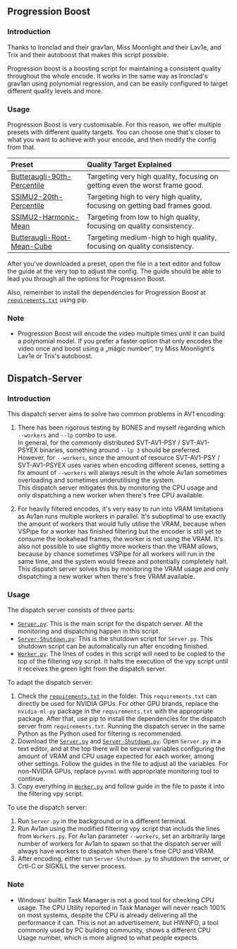## Progression Boost

### Introduction

Thanks to Ironclad and their grav1an, Miss Moonlight and their Lav1e, and Trix and their autoboost that makes this script possible.

Progression boost is a boosting script for maintaining a consistent quality throughout the whole encode. It works in the same way as Ironclad's grav1an using polynomial regression, and can be easily configured to target different quality levels and more.  

### Usage

Progression Boost is very customisable. For this reason, we offer multiple presets with different quality targets. You can choose one that's closer to what you want to achieve with your encode, and then modify the config from that.  

| Preset | Quality Target Explained |
| :-- | :-- |
| [Butteraugli-90th-Percentile](../../blob/Preset-Butteraugli-3Norm-90th-Percentile/Progression-Boost/Progression-Boost.py) | Targeting very high quality, focusing on getting even the worst frame good. |
| [SSIMU2-20th-Percentile](Progression-Boost/Progression-Boost.py) | Targeting high to very high quality, focusing on getting bad frames good. |
| [SSIMU2-Harmonic-Mean](../../blob/Preset-SSIMU2-Harmonic-Mean/Progression-Boost/Progression-Boost.py) | Targeting from low to high quality, focusing on quality consistency. |
| [Butteraugli-Root-Mean-Cube](../../blob/Preset-Butteraugli-3Norm-Root-Mean-Cube/Progression-Boost/Progression-Boost.py) | Targeting medium-high to high quality, focusing on quality consistency. |

After you've downloaded a preset, open the file in a text editor and follow the guide at the very top to adjust the config. The guide should be able to lead you through all the options for Progression Boost.

Also, remember to install the dependencies for Progression Boost at [`requirements.txt`](Progression-Boost/requirements.txt) using pip.

### Note

* Progression Boost will encode the video multiple times until it can build a polynomial model. If you prefer a faster option that only encodes the video once and boost using a „magic number“, try Miss Moonlight's Lav1e or Trix's autoboost.  

## Dispatch-Server

### Introduction

This dispatch server aims to solve two common problems in AV1 encoding:  

1. There has been rigorous testing by BONES and myself regarding which `--workers` and `--lp` combo to use.  
In general, for the commonly distributed SVT-AV1-PSY / SVT-AV1-PSYEX binaries, something around `--lp 3` should be preferred. However, for `--workers`, since the amount of resource SVT-AV1-PSY / SVT-AV1-PSYEX uses varies when encoding different scenes, setting a fix amount of `--workers` will always result in the whole Av1an sometimes overloading and sometimes underutilising the system.  
This dispatch server mitigates this by monitoring the CPU usage and only dispatching a new worker when there's free CPU available.  

2. For heavily filtered encodes, it's very easy to run into VRAM limitations as Av1an runs multiple workers in parallel. It's suboptimal to use exactly the amount of workers that would fully utilise the VRAM, because when VSPipe for a worker has finished filtering but the encoder is still yet to consume the lookahead frames, the worker is not using the VRAM. It's also not possible to use slightly more workers than the VRAM allows, because by chance sometimes VSPipe for all workers will run in the same time, and the system would freeze and potentially completely halt.  
This dispatch server solves this by monitoring the VRAM usage and only dispatching a new worker when there's free VRAM available.  

### Usage

The dispatch server consists of three parts:  

* [`Server.py`](Dispatch-Server/Server.py): This is the main script for the dispatch server. All the monitoring and dispatching happen in this script.  
* [`Server-Shutdown.py`](Dispatch-Server/Server-Shutdown.py): This is the shutdown script for `Server.py`. This shutdown script can be automatically run after encoding finished.  
* [`Worker.py`](Dispatch-Server/Worker.py): The lines of codes in this script will need to be copied to the top of the filtering vpy script. It halts the execution of the vpy script until it receives the green light from the dispatch server.  

To adapt the dispatch server:  

1. Check the [`requirements.txt`](Dispatch-Server/requirements.txt) in the folder. This `requirements.txt` can directly be used for NVIDIA GPUs. For other GPU brands, replace the `nvidia-ml-py` package in the `requirements.txt` with the appropriate package. After that, use pip to install the dependencies for the dispatch server from `requirements.txt`. Running the dispatch server in the same Python as the Python used for filtering is recommended.  
2. Download the [`Server.py`](Dispatch-Server/Server.py) and [`Server-Shutdown.py`](Dispatch-Server/Server-Shutdown.py). Open `Server.py` in a text editor, and at the top there will be several variables configuring the amount of VRAM and CPU usage expected for each worker, among other settings. Follow the guides in the file to adjust all the variables. For non-NVIDIA GPUs, replace `pyvnml` with appropriate monitoring tool to continue.  
3. Copy everything in [`Worker.py`](Dispatch-Server/Worker.py) and follow guide in the file to paste it into the filtering vpy script.  

To use the dispatch server:  

1. Run `Server.py` in the background or in a different terminal.  
2. Run Av1an using the modified filtering vpy script that includs the lines from `Workers.py`. For Av1an parameter `--workers`, set an arbitrarily large number of workers for Av1an to spawn so that the dispatch server will always have workers to dispatch when there's free CPU and VRAM.  
3. After encoding, either run `Server-Shutdown.py` to shutdown the server, or Crtl-C or SIGKILL the server process.  

### Note

* Windows' builtin Task Manager is not a good tool for checking CPU usage. The CPU Utility reported in Task Manager will never reach 100% on most systems, despite the CPU is already delivering all the performance it can. This is not an advertisement, but HWiNFO, a tool commonly used by PC building community, shows a different CPU Usage number, which is more aligned to what people expects.  
